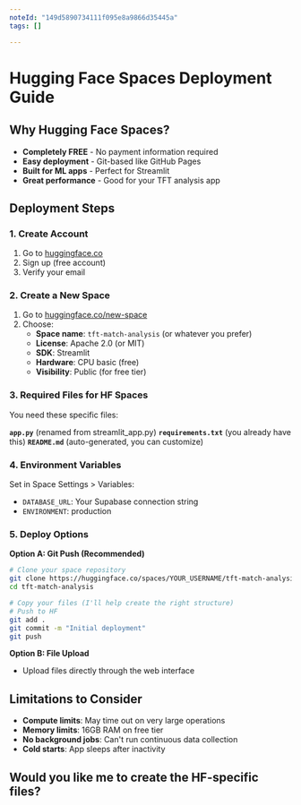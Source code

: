 ```yaml
---
noteId: "149d5890734111f095e8a9866d35445a"
tags: []

---
```


# Hugging Face Spaces Deployment Guide

## Why Hugging Face Spaces?
- **Completely FREE** - No payment information required
- **Easy deployment** - Git-based like GitHub Pages
- **Built for ML apps** - Perfect for Streamlit
- **Great performance** - Good for your TFT analysis app

## Deployment Steps

### 1. Create Account
1. Go to [huggingface.co](https://huggingface.co)
2. Sign up (free account)
3. Verify your email

### 2. Create a New Space
1. Go to [huggingface.co/new-space](https://huggingface.co/new-space)
2. Choose:
   - **Space name**: `tft-match-analysis` (or whatever you prefer)
   - **License**: Apache 2.0 (or MIT)
   - **SDK**: Streamlit
   - **Hardware**: CPU basic (free)
   - **Visibility**: Public (for free tier)

### 3. Required Files for HF Spaces
You need these specific files:

**`app.py`** (renamed from streamlit_app.py)
**`requirements.txt`** (you already have this)
**`README.md`** (auto-generated, you can customize)

### 4. Environment Variables
Set in Space Settings > Variables:
- `DATABASE_URL`: Your Supabase connection string
- `ENVIRONMENT`: production

### 5. Deploy Options

**Option A: Git Push (Recommended)**
```bash
# Clone your space repository
git clone https://huggingface.co/spaces/YOUR_USERNAME/tft-match-analysis
cd tft-match-analysis

# Copy your files (I'll help create the right structure)
# Push to HF
git add .
git commit -m "Initial deployment"
git push
```

**Option B: File Upload**
- Upload files directly through the web interface

## Limitations to Consider
- **Compute limits**: May time out on very large operations
- **Memory limits**: 16GB RAM on free tier
- **No background jobs**: Can't run continuous data collection
- **Cold starts**: App sleeps after inactivity

## Would you like me to create the HF-specific files?